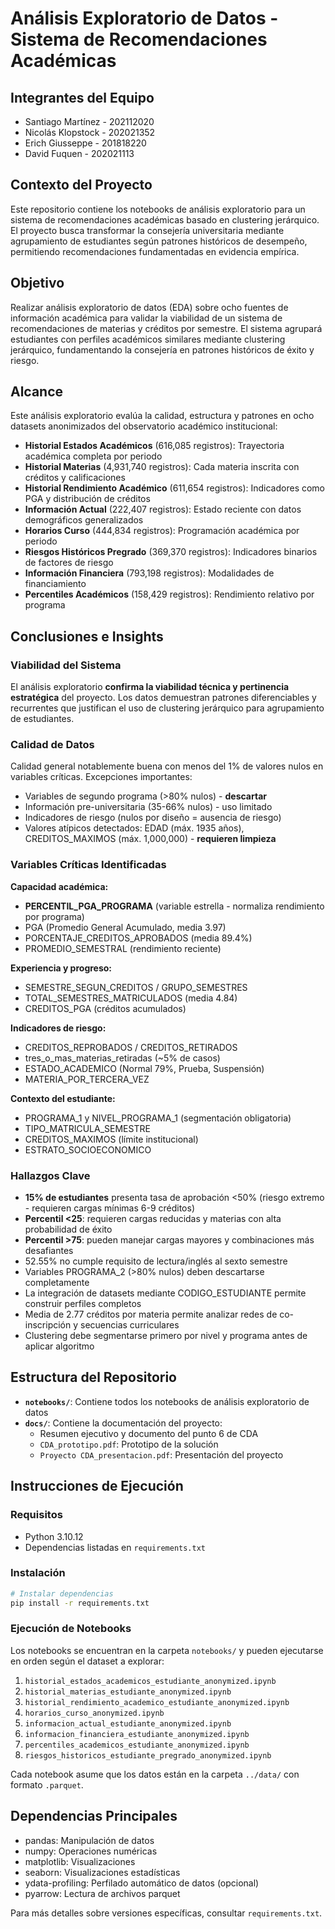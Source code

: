# Análisis Exploratorio de Datos - Sistema de Recomendaciones Académicas

## Integrantes del Equipo
- Santiago Martínez - 202112020
- Nicolás Klopstock - 202021352
- Erich Giusseppe - 201818220
- David Fuquen - 202021113

## Contexto del Proyecto
Este repositorio contiene los notebooks de análisis exploratorio para un sistema de recomendaciones académicas basado en clustering jerárquico. El proyecto busca transformar la consejería universitaria mediante agrupamiento de estudiantes según patrones históricos de desempeño, permitiendo recomendaciones fundamentadas en evidencia empírica.

## Objetivo
Realizar análisis exploratorio de datos (EDA) sobre ocho fuentes de información académica para validar la viabilidad de un sistema de recomendaciones de materias y créditos por semestre. El sistema agrupará estudiantes con perfiles académicos similares mediante clustering jerárquico, fundamentando la consejería en patrones históricos de éxito y riesgo.

## Alcance
Este análisis exploratorio evalúa la calidad, estructura y patrones en ocho datasets anonimizados del observatorio académico institucional:

- **Historial Estados Académicos** (616,085 registros): Trayectoria académica completa por periodo
- **Historial Materias** (4,931,740 registros): Cada materia inscrita con créditos y calificaciones
- **Historial Rendimiento Académico** (611,654 registros): Indicadores como PGA y distribución de créditos
- **Información Actual** (222,407 registros): Estado reciente con datos demográficos generalizados
- **Horarios Curso** (444,834 registros): Programación académica por periodo
- **Riesgos Históricos Pregrado** (369,370 registros): Indicadores binarios de factores de riesgo
- **Información Financiera** (793,198 registros): Modalidades de financiamiento
- **Percentiles Académicos** (158,429 registros): Rendimiento relativo por programa

## Conclusiones e Insights

### Viabilidad del Sistema
El análisis exploratorio **confirma la viabilidad técnica y pertinencia estratégica** del proyecto. Los datos demuestran patrones diferenciables y recurrentes que justifican el uso de clustering jerárquico para agrupamiento de estudiantes.

### Calidad de Datos
Calidad general notablemente buena con menos del 1% de valores nulos en variables críticas. Excepciones importantes:
- Variables de segundo programa (>80% nulos) - **descartar**
- Información pre-universitaria (35-66% nulos) - uso limitado
- Indicadores de riesgo (nulos por diseño = ausencia de riesgo)
- Valores atípicos detectados: EDAD (máx. 1935 años), CREDITOS_MAXIMOS (máx. 1,000,000) - **requieren limpieza**

### Variables Críticas Identificadas

**Capacidad académica:**
- **PERCENTIL_PGA_PROGRAMA** (variable estrella - normaliza rendimiento por programa)
- PGA (Promedio General Acumulado, media 3.97)
- PORCENTAJE_CREDITOS_APROBADOS (media 89.4%)
- PROMEDIO_SEMESTRAL (rendimiento reciente)

**Experiencia y progreso:**
- SEMESTRE_SEGUN_CREDITOS / GRUPO_SEMESTRES
- TOTAL_SEMESTRES_MATRICULADOS (media 4.84)
- CREDITOS_PGA (créditos acumulados)

**Indicadores de riesgo:**
- CREDITOS_REPROBADOS / CREDITOS_RETIRADOS
- tres_o_mas_materias_retiradas (~5% de casos)
- ESTADO_ACADEMICO (Normal 79%, Prueba, Suspensión)
- MATERIA_POR_TERCERA_VEZ

**Contexto del estudiante:**
- PROGRAMA_1 y NIVEL_PROGRAMA_1 (segmentación obligatoria)
- TIPO_MATRICULA_SEMESTRE
- CREDITOS_MAXIMOS (límite institucional)
- ESTRATO_SOCIOECONOMICO

### Hallazgos Clave
- **15% de estudiantes** presenta tasa de aprobación <50% (riesgo extremo - requieren cargas mínimas 6-9 créditos)
- **Percentil <25**: requieren cargas reducidas y materias con alta probabilidad de éxito
- **Percentil >75**: pueden manejar cargas mayores y combinaciones más desafiantes
- 52.55% no cumple requisito de lectura/inglés al sexto semestre
- Variables PROGRAMA_2 (>80% nulos) deben descartarse completamente
- La integración de datasets mediante CODIGO_ESTUDIANTE permite construir perfiles completos
- Media de 2.77 créditos por materia permite analizar redes de co-inscripción y secuencias curriculares
- Clustering debe segmentarse primero por nivel y programa antes de aplicar algoritmo

## Estructura del Repositorio

- **`notebooks/`**: Contiene todos los notebooks de análisis exploratorio de datos
- **`docs/`**: Contiene la documentación del proyecto:
  - Resumen ejecutivo y documento del punto 6 de CDA
  - `CDA_prototipo.pdf`: Prototipo de la solución
  - `Proyecto CDA_presentacion.pdf`: Presentación del proyecto

## Instrucciones de Ejecución

### Requisitos
- Python 3.10.12
- Dependencias listadas en `requirements.txt`

### Instalación
```bash
# Instalar dependencias
pip install -r requirements.txt
```

### Ejecución de Notebooks
Los notebooks se encuentran en la carpeta `notebooks/` y pueden ejecutarse en orden según el dataset a explorar:

1. `historial_estados_academicos_estudiante_anonymized.ipynb`
2. `historial_materias_estudiante_anonymized.ipynb`
3. `historial_rendimiento_academico_estudiante_anonymized.ipynb`
4. `horarios_curso_anonymized.ipynb`
5. `informacion_actual_estudiante_anonymized.ipynb`
6. `informacion_financiera_estudiante_anonymized.ipynb`
7. `percentiles_academicos_estudiante_anonymized.ipynb`
8. `riesgos_historicos_estudiante_pregrado_anonymized.ipynb`

Cada notebook asume que los datos están en la carpeta `../data/` con formato `.parquet`.

## Dependencias Principales
- pandas: Manipulación de datos
- numpy: Operaciones numéricas
- matplotlib: Visualizaciones
- seaborn: Visualizaciones estadísticas
- ydata-profiling: Perfilado automático de datos (opcional)
- pyarrow: Lectura de archivos parquet

Para más detalles sobre versiones específicas, consultar `requirements.txt`.
